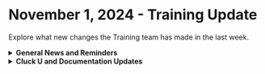 # November 1, 2024 - Training Update

Explore what new changes the Training team has made in the last week.

<details>

<summary><strong>General News and Reminders</strong></summary>

* **SHOUT OUTS** **TO:**
  * Robert, Koen, James, and Daniel for passing the Foundations Certification.
    * Take the [Broken link](broken-reference "mention") Exam, and collect your prestigious **Certified Rewster** badge in Discord.&#x20;
    * You also get access to a super secret Discord channel.
  * Garrick, Justin, Chris, and Hayley for passing the Clean Automation Certification.
    * Take the new [Broken link](broken-reference "mention")exam!
* Rewst Foundations Bootcamp:
  * Sign up: [https://calendly.com/cluck-u/](https://calendly.com/cluck-u/)
    * [https://calendly.com/cluck-u/rewst-foundations-bootcamp-pt-1](https://calendly.com/cluck-u/rewst-foundations-bootcamp-pt-1)
      * Lessons 1 - 3
    * [https://calendly.com/cluck-u/rewst-foundations-bootcamp-pt-2](https://calendly.com/cluck-u/rewst-foundations-bootcamp-pt-2)
      * Lessons 4 - 7
* Join us in our [Cluck-U Discord channel](https://discord.com/channels/936789089703845988/1121465945295167588) if you have any questions, comments, or concerns!
* [Sign up for the Office Hours](https://calendly.com/cluck-u/office-hours?) to work through any questions you have during and after training! If there is something you want us to cover, Let us know!

</details>

<details>

<summary><strong>Cluck U and Documentation Updates</strong></summary>

**What's New at Cluck University?**

* Courses have been updated on docs.rewst.help! New structure and sets of pages to create a better learning experience.
  * Check it out at [Broken link](broken-reference "mention")
  * New naming convention adopted for our courses
* Check out the Cluck University Landing Page @ [go.rew.st/cluck-university](https://go.rew.st/cluck-university) for all the latest courses self-serve and live.

**The List of Reminders:**

* We'd love to get your feedback on our Training and Documentation! [Please fill out this form to let us know how we can improve](https://www.surveymonkey.com/r/rewsttrainingfeedback)!
* You can make training and documentation requests at [https://rewst.canny.io/](https://rewst.canny.io/)

**New & Updated Pages:**

* Updated Pages
  * [owned-app-registration.md](../../../documentation/integrations/individual-integration-documentation/cloud/microsoft-cloud-integration-bundle/owned-app-registration.md "mention") page updated to refine CSP instructions
  * [roles.md](../../../documentation/settings/roles.md "mention") now includes more information about the Admin and Member roles
  * [Broken link](broken-reference "mention") page updated

</details>
